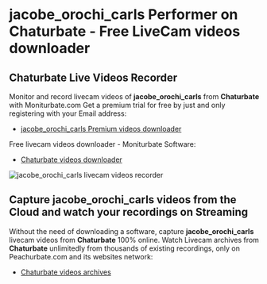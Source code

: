 # jacobe_orochi_carls Performer on Chaturbate - Free LiveCam videos downloader

## Chaturbate Live Videos Recorder

Monitor and record livecam videos of **jacobe_orochi_carls** from **Chaturbate** with Moniturbate.com
Get a premium trial for free by just and only registering with your Email address:
* [jacobe_orochi_carls Premium videos downloader](https://moniturbate.com/request-demo-licence-key.html)

Free livecam videos downloader - Moniturbate Software:
* [Chaturbate videos downloader](https://moniturbate.com/moniturbate-download-software.html)

![jacobe_orochi_carls livecam videos recorder](https://peachurnet.com/templates/moniturbate-software.png)


## Capture jacobe_orochi_carls videos from the Cloud and watch your recordings on Streaming

Without the need of downloading a software, capture **jacobe_orochi_carls** livecam videos from **Chaturbate** 100% online.
Watch Livecam archives from **Chaturbate** unlimitedly from thousands of existing recordings, only on Peachurbate.com and its websites network:
* [Chaturbate videos archives](https://peachurnet.com/)